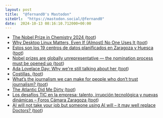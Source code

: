 ```yaml
---
layout: post
title:  "@fernand0's Mastodon"
siteUrl:  "https://mastodon.social/@fernand0"
date:  2024-10-13 08:16:10.712000+00:00
---
```

*  [The Nobel Prize in Chemistry 2024 ](https://www.nobelprize.org/prizes/chemistry/2024/press-release) ([toot](https://mastodon.social/@fernand0/113299119846329407))
*  [Why Desktop Linux Matters, Even If (Almost) No One Uses It ](https://www.howtogeek.com/why-desktop-linux-matters-even-if-no-one-uses-it) ([toot](https://mastodon.social/@fernand0/113298996789704067))
*  [Estos son los 19 centros de datos planificados en Zaragoza y Huesca  ](https://www.heraldo.es/noticias/aragon/2024/10/09/estos-son-los-19-centros-de-datos-planificados-en-zaragoza-y-huesca-1768346.html) ([toot](https://mastodon.social/@fernand0/113298125135885400))
*  [Nobel prizes are globally unrepresentative — the nomination process must be opened up ](https://www.nature.com/articles/d41586-024-03267-) ([toot](https://mastodon.social/@fernand0/113297530497959053))
*  [Ada Lovelace Day: Why we're still talking about her ](https://www.cnet.com/tech/tech-industry/ada-lovelace-day-why-were-still-talking-about-her) ([toot](https://mastodon.social/@fernand0/113295663899639005))
*  [Costillas. ](https://avecesunafoto.wordpress.com/2024/10/12/costillas) ([toot](https://mastodon.social/@fernand0/113295554868851246))
*  [What’s the journalism we can make for people who don’t trust journalism? ](https://www.niemanlab.org/2024/10/whats-the-journalism-we-can-make-for-people-who-dont-trust-journalism) ([toot](https://mastodon.social/@fernand0/113295366995408669))
*  [The Atlantic Did Me Dirty ](https://cmsthomas.substack.com/p/the-atlantic-did-me-dirt) ([toot](https://mastodon.social/@fernand0/113295072112526746))
*  [Los desafíos TIC en la empresa: talento, irrupción tecnológica y nuevas dinámicas – Foros Cámara Zaragoza ](https://foros.camarazaragoza.com/el-sector-tecnologico) ([toot](https://mastodon.social/@fernand0/113294879927550935))
*  [AI will not take your job but someone using AI will – it may well replace Doctors? ](http://donaldclarkplanb.blogspot.com/2024/10/ai-will-not-take-your-job-but-someone.htm) ([toot](https://mastodon.social/@fernand0/113294182476312002))
